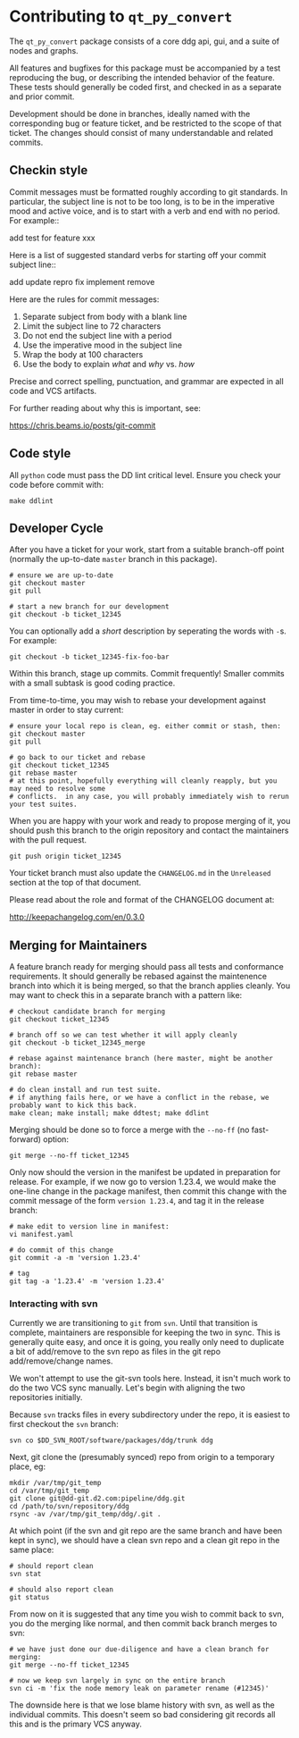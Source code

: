 Contributing to ``qt_py_convert``
=================================

The ``qt_py_convert`` package consists of a core ddg api, gui, and a suite of nodes and graphs.

All features and bugfixes for this package must be accompanied by a test reproducing the bug, or
describing the intended behavior of the feature.  These tests should generally be coded first, and
checked in as a separate and prior commit.

Development should be done in branches, ideally named with the corresponding bug or feature ticket,
and be restricted to the scope of that ticket.  The changes should consist of many understandable
and related commits.


Checkin style
-------------

Commit messages must be formatted roughly according to git standards.  In particular, the subject
line is not to be too long, is to be in the imperative mood and active voice, and is to start with a
verb and end with no period.  For example::

   add test for feature xxx

Here is a list of suggested standard verbs for starting off your commit subject line::

   add update repro fix implement remove

Here are the rules for commit messages:

   1. Separate subject from body with a blank line
   2. Limit the subject line to 72 characters
   3. Do not end the subject line with a period
   4. Use the imperative mood in the subject line
   5. Wrap the body at 100 characters
   6. Use the body to explain *what* and *why* vs. *how*

Precise and correct spelling, punctuation, and grammar are expected in all code and VCS artifacts.

For further reading about why this is important, see:

https://chris.beams.io/posts/git-commit


Code style
----------

All ``python`` code must pass the DD lint critical level.  Ensure you check your code before commit
with:

~~~
make ddlint
~~~


Developer Cycle
---------------

After you have a ticket for your work, start from a suitable branch-off point (normally the
up-to-date ``master`` branch in this package).

~~~
# ensure we are up-to-date
git checkout master
git pull

# start a new branch for our development
git checkout -b ticket_12345
~~~

You can optionally add a *short* description by seperating the words with ``-``s. For example:

~~~
git checkout -b ticket_12345-fix-foo-bar
~~~


Within this branch, stage up commits.  Commit frequently!  Smaller commits with a small subtask
is good coding practice.

From time-to-time, you may wish to rebase your development against master in order to stay current:

~~~
# ensure your local repo is clean, eg. either commit or stash, then:
git checkout master
git pull

# go back to our ticket and rebase
git checkout ticket_12345
git rebase master
# at this point, hopefully everything will cleanly reapply, but you may need to resolve some
# conflicts.  in any case, you will probably immediately wish to rerun your test suites.
~~~

When you are happy with your work and ready to propose merging of it, you should push this branch
to the origin repository and contact the maintainers with the pull request.

~~~
git push origin ticket_12345
~~~

Your ticket branch must also update the ``CHANGELOG.md`` in the ``Unreleased`` section at the
top of that document.

Please read about the role and format of the CHANGELOG document at:

http://keepachangelog.com/en/0.3.0


Merging for Maintainers
-----------------------

A feature branch ready for merging should pass all tests and conformance requirements.  It should
generally be rebased against the maintenence branch into which it is being merged, so that the
branch applies cleanly.  You may want to check this in a separate branch with a pattern like:

~~~
# checkout candidate branch for merging
git checkout ticket_12345

# branch off so we can test whether it will apply cleanly
git checkout -b ticket_12345_merge

# rebase against maintenance branch (here master, might be another branch):
git rebase master

# do clean install and run test suite.
# if anything fails here, or we have a conflict in the rebase, we probably want to kick this back.
make clean; make install; make ddtest; make ddlint
~~~

Merging should be done so to force a merge with the ``--no-ff`` (no fast-forward) option:

~~~
git merge --no-ff ticket_12345
~~~

Only now should the version in the manifest be updated in preparation for release.  For example, if
we now go to version 1.23.4, we would make the one-line change in the package manifest, then commit
this change with the commit message of the form ``version 1.23.4``, and tag it in the release
branch:

~~~
# make edit to version line in manifest:
vi manifest.yaml

# do commit of this change
git commit -a -m 'version 1.23.4'

# tag
git tag -a '1.23.4' -m 'version 1.23.4'
~~~

### Interacting with svn ###

Currently we are transitioning to ``git`` from ``svn``.  Until that transition is complete,
maintainers are responsible for keeping the two in sync.  This is generally quite easy, and once
it is going, you really only need to duplicate a bit of add/remove to the svn repo as files in
the git repo add/remove/change names.

We won't attempt to use the git-svn tools here.  Instead, it isn't much work to do the two VCS sync
manually.  Let's begin with aligning the two repositories initially.

Because ``svn`` tracks files in every subdirectory under the repo, it is easiest to first checkout
the ``svn`` branch:

~~~
svn co $DD_SVN_ROOT/software/packages/ddg/trunk ddg
~~~

Next, git clone the (presumably synced) repo from origin to a temporary place, eg:

~~~
mkdir /var/tmp/git_temp
cd /var/tmp/git_temp
git clone git@dd-git.d2.com:pipeline/ddg.git
cd /path/to/svn/repository/ddg
rsync -av /var/tmp/git_temp/ddg/.git .
~~~

At which point (if the svn and git repo are the same branch and have been kept in sync), we should
have a clean svn repo and a clean git repo in the same place:

~~~
# should report clean
svn stat

# should also report clean
git status
~~~

From now on it is suggested that any time you wish to commit back to svn, you do the merging like
normal, and then commit back branch merges to svn:

~~~
# we have just done our due-diligence and have a clean branch for merging:
git merge --no-ff ticket_12345

# now we keep svn largely in sync on the entire branch
svn ci -m 'fix the node memory leak on parameter rename (#12345)'
~~~

The downside here is that we lose blame history with svn, as well as the individual commits.
This doesn't seem so bad considering git records all this and is the primary VCS anyway.


